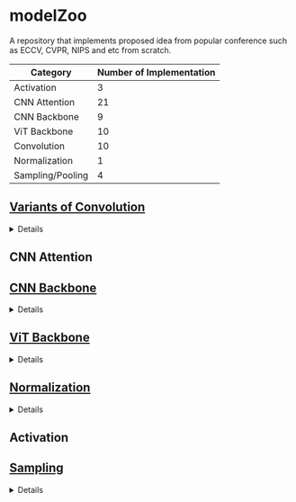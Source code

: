 # modelZoo
A repository that implements proposed idea from popular conference such as ECCV, CVPR, NIPS and etc from scratch.

|Category|Number of Implementation|
|--------|------------------------|
|Activation|3|
|CNN Attention|21|
|CNN Backbone|9|
|ViT Backbone|10|
|Convolution|10|
|Normalization|1|
|Sampling/Pooling|4|

## [Variants of Convolution](/conv/README.md)
<details>
  <summary>Details</summary>

|Title|Conference/Publication|Official Repo|My Implementation|
|-----|----------------------|-------------|-----------------|
|[CondConv: Conditionally Parameterized Convolutions for Efficient Inference](http://arxiv.org/abs/1904.04971)|NIPS 2019|[Repo](https://github.com/tensorflow/tpu/tree/master/models/official/efficientnet/condconv)|[CondConv.py](/conv/CondConv_NIPS_2019.py)
|[Dynamic Convolution: Attention over Convolution Kernels](http://arxiv.org/abs/1912.03458)|CVPR 2020|None|[DynamicConv.py](/conv/DynamicConv_CVPR_2020.py)
|[Involution: Inverting the Inherence of Convolution for Visual Recognition](http://arxiv.org/abs/2103.06255)|CVPR 2021|[Repo](https://github.com/d-li14/involution)|[Involution.py](/conv/Involution_CVPR_2021.py)|
|[MixConv: Mixed Depthwise Convolutional Kernels](http://arxiv.org/abs/1907.09595)|BMCV 2019|[Repo]( https://github.com/tensorflow/tpu/tree/master/models/official/mnasnet/mixnet)|[MixConv.py](/conv/MixConv_BMCV_2019.py)|
|[Omni-Dimensional Dynamic Convolution](http://arxiv.org/abs/2209.07947)|ICLR 2022|[Repo](https://github.com/OSVAI/ODConv)|[ODConv.py](/conv/ODConv_ICLR_2022.py)
|[Pyramidal Convolution: Rethinking Convolutional Neural Networks for Visual Recognition](http://arxiv.org/abs/2006.11538)|Withdrawn from ICLR 2021|[Repo](https://github.com/iduta/pyconv)|[PyConv.py](/conv/PyConv.py)
|[SCConv: Spatial and Channel Reconstruction Convolution for Feature Redundancy](https://ieeexplore.ieee.org/document/10204928/)|CVPR 2023|[Repo](https://github.com/cheng-haha/ScConv)|[SCConv.py](/conv/SCConv_CVPR_2023.py)|
|[Improving Convolutional Networks With Self-Calibrated Convolutions](https://ieeexplore.ieee.org/document/9156634/)|CVPR 2020|[Repo](https://github.com/MCG-NKU/SCNet)|[SelfCalibratedConv.py](/conv/SelfCalibratedConv_CVPR_2020.py)|
|[SlimConv: Reducing Channel Redundancy in Convolutional Neural Networks by Weights Flipping](http://arxiv.org/abs/2003.07469)|TIP 2021|[Repo](https://github.com/JiaxiongQ/SlimConv)|[SlimConv.py](/conv/SlimConv_TIP_2021.py)|
|[WeightNet: Revisiting the Design Space of Weight Networks](https://arxiv.org/abs/2007.11823)|ECCV 2020|[Repo](https://github.com/megvii-model/WeightNet)|[WeightConv.py](/conv/WeightConv_ECCV_2020.py)|
</details>





## CNN Attention
## [CNN Backbone](/backbone_block/cnn/README.md)

<details>
  <summary>Details</summary>

|Title|Conference/Publication|Official Repo|My Implementation|
|-----|----------------------|-------------|-----------------|
|[ChannelNets: Compact and Efficient Convolutional Neural Networks via Channel-Wise Convolutions](https://arxiv.org/abs/1809.01330)|NIPS 2018|[Repo](https://github.com/GenDisc/ChannelNet)|[ChannelBlock.py](/backbone_block/cnn/ChannelBlock_NIPS_2018.py)
|[A ConvNet for the 2020s](http://arxiv.org/abs/2201.03545)|CVPR 2022|[Repo](https://github.com/facebookresearch/ConvNeXt/blob/main/models/convnext.py)|[ConvNextBlock.py](/backbone_block/cnn/ConvNextBlock_CVPR_2022.py)|
|[Diverse Branch Block: Building a Convolution as an Inception-like Unit](http://arxiv.org/abs/2103.13425)|CVPR 2021|[Repo](https://github.com/DingXiaoH/DiverseBranchBlock)|[DiverseBranchBlock.py](/backbone_block/cnn/DiverseBranchBlock_CVPR_2021.py)|
|[InceptionNeXt: When Inception Meets ConvNeXt](http://arxiv.org/abs/2303.16900)|CVPR 2024|[Repo](https://github.com/sail-sg/inceptionnext)|[InceptionNextBlock.py](/backbone_block/cnn/InceptionNextBlock_CVPR_2024.py)|
|[Going Deeper with Convolutions](http://arxiv.org/abs/1409.4842)|CVPR 2015|Most of the Framework including this model|[InceptionV1Block.py](/backbone_block/cnn/InceptionV1Block_CVPR_2015.py)|
|[RepVGG: Making VGG-style ConvNets Great Again](http://arxiv.org/abs/2101.03697)|CVPR 2021|[Repo](https://github.com/DingXiaoH/RepVGG/blob/main/repvgg.py)|[RepVGGBlock.py](/backbone_block/cnn/RepVGGBlock_CVPR_2021.py)|
|[Data-Driven Neuron Allocation for Scale Aggregation Networks](http://arxiv.org/abs/1904.09460)|CVPR 2019|[Repo](https://github.com/Eli-YiLi/ScaleNet/tree/master)|[ScaleBlock.py](/backbone_block/cnn/ScaleBlock_CVPR_2019.py)|
|[Visual Attention Network](http://arxiv.org/abs/2202.09741)|CVM 2023|[Repo](https://github.com/Visual-Attention-Network/VAN-Classification)|[VANBlock.py](/backbone_block/cnn/VANBlock_CVM_2023.py)|
|[VanillaNet: the Power of Minimalism in Deep Learning](http://arxiv.org/abs/2305.12972)|None|[Repo](https://github.com/huawei-noah/VanillaNet/blob/main/models/vanillanet.py)|[VanillaBlock.py](/backbone_block/cnn/VanillaBlock.py)|


</details>

## [ViT Backbone](/backbone_block/vit/README.md)

<details>
  <summary>Details</summary>

</details>

## [Normalization](/normalization/README.md)
<details>
  <summary>Details</summary>

|Title|Conference/Publication|Official Repo|My Implementation|
|-----|----------------------|-------------|-----------------|
|[Bnet: Batch normalization with enhanced linear transformation](http://arxiv.org/abs/2011.14150)|TPAMI 2023|[Repo](https://github.com/yuhuixu1993/BNET)|[BNet.py](/normalization/BNet%20(TPAMI%202023).py)|
</details>

## Activation
## [Sampling](/sampling/README.md)
<details>
  <summary>Details</summary>

|Title|Conference/Publication|Official Repo|My Implementation|
|-----|----------------------|-------------|-----------------|
|[Making Convolutional Networks Shift-Invariant Again](http://arxiv.org/abs/1904.11486)|ICML 2019|[Repo](https://github.com/adobe/antialiased-cnns/blob/master/antialiased_cnns/blurpool.py)|[BlurPool.py](/sampling/BlurPool%20(ICML%202019).py)|
|[CARAFE: Content-Aware ReAssembly of FEatures](http://arxiv.org/abs/1905.02188)|ICCV 2019|[Unofficial Repo](https://github.com/XiaLiPKU/CARAFE/blob/master/carafe.py)|[CARAFE.py](/sampling/CARAFE%20(ICCV%202019).py)(Pasted from Repo)|
|[LIP: Local Importance-based Pooling](http://arxiv.org/abs/1908.04156)|ICCV 2019|[Repo](https://github.com/sebgao/LIP)|[LIP.py](/sampling/LIP%20(ICCV%202019).py)|
|[Refining activation downsampling with SoftPool](http://arxiv.org/abs/2101.00440)|ICCV 2021|[Repo](https://github.com/alexandrosstergiou/SoftPool)|[SoftPool.py](/sampling/SoftPool%20(ICCV%202021).py)
</details>



